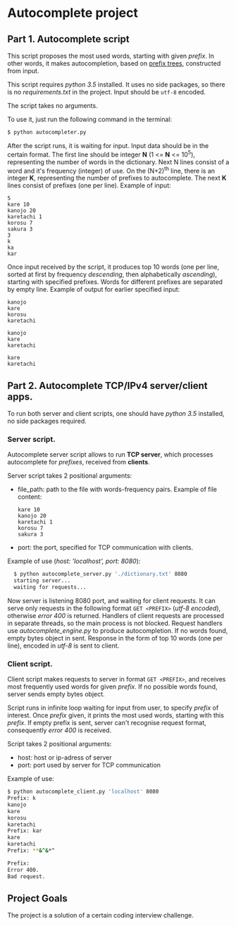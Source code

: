 # Autocomplete project

## Part 1. Autocomplete script

This script proposes the most used words, starting with given *prefix*.
In other words, it makes autocompletion, based on
[prefix trees](https://en.wikipedia.org/wiki/Trie),
constructed from input.

This script requires *python 3.5* installed. It uses no side packages, so
there is no *requirements.txt* in the project. Input should be `utf-8`
enсoded.

The script takes no arguments.

To use it, just run the following command in the terminal:
   ```bash
   $ python autocompleter.py
   ```

  After the script runs, it is waiting for input. Input data should be
  in the certain format. The first line should be integer **N**
  (1 <= **N** <= 10<sup>5</sup>), representing the number of words in the
  dictionary. Next N lines consist of a word and it's frequency
  (integer) of use. On the (N+2)<sup>th</sup> line, there is an
  integer **K**, representing the number of prefixes to autocomplete. The
  next **K** lines consist of prefixes (one per line).
  Example of input:
  ```
  5
  kare 10
  kanojo 20
  karetachi 1
  korosu 7
  sakura 3
  3
  k
  ka
  kar
  ```
Once input received by the script, it produces top 10 words
(one per line, sorted at first by frequency *descending*,
then alphabetically *ascending*), starting with specified prefixes.
Words for different prefixes are separated by empty line.
Example of output for earlier
specified input:
  ```
  kanojo
  kare
  korosu
  karetachi

  kanojo
  kare
  karetachi

  kare
  karetachi
  ```

## Part 2. Autocomplete TCP/IPv4 server/client apps.
To run both server and client scripts, one should have *python 3.5*
installed, no side packages required.
### Server script.
Autocomplete server script allows to run **TCP server**, which processes
autocomplete for *prefixes*, received from **clients**.

Server script takes 2 positional arguments:
* file_path: path to the file with words-frequency pairs. Example of file
content:
  ```
  kare 10
  kanojo 20
  karetachi 1
  korosu 7
  sakura 3
  ```
* port: the port, specified for TCP communication with clients.

Example of use (*host: 'localhost', port: 8080*):
```bash
  $ python autocomplete_server.py './dictionary.txt' 8080
  starting server...
  waiting for requests...
```
Now server is listening 8080 port, and waiting for client requests.
It can serve only requests in the following format `GET <PREFIX>`
(*utf-8 encoded*),
otherwise *error 400* is returned. Handlers of client requests are
processed in separate threads, so the main process is not blocked.
Request handlers use *autocomplete_engine.py* to produce autocompletion.
If no words found, empty bytes object in sent.
Response in the form of top 10 words (one per line), encoded in *utf-8*
is sent to client.

### Client script.
Client script makes requests to server in format `GET <PREFIX>`, and
receives most frequently used words for given *prefix*. If no possible
words found, server sends empty bytes object.

Script runs in infinite loop waiting for input from user,
to specify *prefix* of interest. Once *prefix* given,
it prints the most used words, starting with this
*prefix*. If empty prefix is sent, server can't recognise request format,
consequently *error 400* is received.

Script takes 2 positional arguments:
* host: host or ip-adress of server
* port: port used by server for TCP communication

Example of use:
```bash
$ python autocomplete_client.py 'localhost' 8080
Prefix: k
kanojo
kare
korosu
karetachi
Prefix: kar
kare
karetachi
Prefix: **&^&*^

Prefix:
Error 400.
Bad request.

```

## Project Goals
The project is a solution of a certain coding interview challenge.
